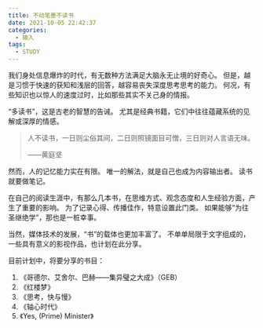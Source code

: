 ```yaml
---
title: 不动笔墨不读书
date: 2021-10-05 22:42:37
categories:
  - 输入
tags:
  - STUDY
---
```

我们身处信息爆炸的时代，有无数种方法满足大脑永无止境的好奇心。
但是，越是习惯于快速的获知和浅层的回答，越容易丧失深度思考思考的能力。
何况，有些知识也以惊人的速度过时，比如那些其实不关己身的情报。

“多读书”，这是古老的智慧的告诫。
尤其是经典书籍，它们中往往蕴藏系统的见解或深厚的情感。

> 人不读书，一日则尘俗其间，二日则照镜面目可憎，三日则对人言语无味。
>
> ——黄庭坚

然而，人的记忆能力实在有限。
唯一的解法，就是自己也成为内容输出者。
读书就要做笔记。

<!--more-->

在自己的阅读生涯中，有那么几本书，在思维方式、观念态度和人生经验方面，产生了重要的影响。
为了记录心得、传播佳作，特意设置此门类。
如果能够“为往圣继绝学”，那也是一桩幸事。

当然，媒体技术的发展，“书”的载体也更加丰富了。
不单单局限于文字组成的，一些具有意义的影视作品，也计划在此分享。

目前计划中，将要分享的书目：
1. 《哥德尔、艾舍尔、巴赫——集异璧之大成》（GEB）
2. 《红楼梦》
3. 《思考，快与慢》
4. 《轴心时代》
5. 《Yes, (Prime) Minister》

